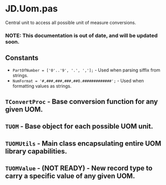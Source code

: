 # JD.Uom.pas

Central unit to access all possible unit of measure conversions.

### NOTE: This documentation is out of date, and will be updated soon.

## Constants

- `PartOfNumber = ['0'..'9', '.', ','];` - Used when parsing siffix from strings.
- `NumFormat = '#,###,###,###,##0.#############';` - Used when formatting values as strings.

## `TConvertProc` - Base conversion function for any given UOM.


## `TUOM` - Base object for each possible UOM unit.


## `TUOMUtils` - Main class encapsulating entire UOM library capabilities.


## `TUOMValue` - **(NOT READY)** - New record type to carry a specific value of any given UOM.